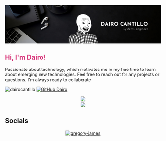 <img src="https://github.com/DairoCantillo/DairoCantillo/blob/main/images/banner.png">
<h2 style="color: #D83A7C;">Hi, I'm Dairo!</h2>
<p>
    Passionate about technology, which motivates me in my free time to learn about emerging new technologies. Feel free to reach out for any projects or questions. I'm always ready to collaborate
</em></p>

<img src="https://komarev.com/ghpvc/?username=dairocantillo&label=Profile%20views&color=D83A7C&style=flat" alt="dairocantillo" /> [![GitHub Dairo](https://img.shields.io/github/followers/dairocantillo?label=follow&style=social)](https://github.com/dairocantillo)



<div align="center">
  <img src="https://github-readme-stats.vercel.app/api?username=dairocantillo&show_icons=true&theme=radical&include_all_commits=true"/>

  <br>
  <a href="https://skillicons.dev">
    <img src="https://skillicons.dev/icons?i=react,redux,jest,emotion,nextjs,html,css,sass,tailwind,aws,docker,linux,git,python,flask,javascript,typescript,nodejs&theme=dark&perline=9" />
  </a>

</div>

## Socials
<div align="center">
    <a href="https://linkedin.com/in/Deca" target="blank"><img align="center" src="https://img.icons8.com/?size=100&id=13930&format=png&color=000000" alt="gregory-james" height="50" width="50" /></a>

</div>